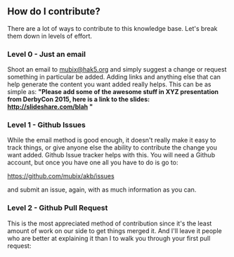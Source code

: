 ## How do I contribute?

There are a lot of ways to contribute to this knowledge base. Let's break them down in levels of effort.

### Level 0 - Just an email

Shoot an email to mubix@hak5.org and simply suggest a change or request something in particular be added. Adding links and anything else that can help generate the content you want added really helps. This can be as simple as: **"Please add some of the awesome stuff in XYZ presentation from DerbyCon 2015, here is a link to the slides: http://slideshare.com/blah "**

### Level 1 - Github Issues

While the email method is good enough, it doesn't really make it easy to track things, or give anyone else the ability to contribute the change you want added. Github Issue tracker helps with this. You will need a Github account, but once you have one all you have to do is go to:

https://github.com/mubix/akb/issues

and submit an issue, again, with as much information as you can.


### Level 2 - Github Pull Request

This is the most appreciated method of contribution since it's the least amount of work on our side to get things merged it. And I'll leave it people who are better at explaining it than I to walk you through your first pull request:


